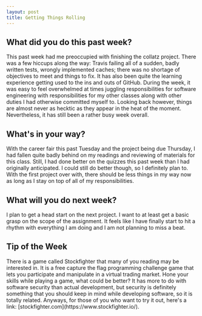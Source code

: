 ```yaml
---
layout: post
title: Getting Things Rolling
---
```


<h2>What did you do this past week?</h2>
This past week had me preoccupied with finishing the collatz project. There was a few hiccups along the way: Travis failing all of a sudden, badly written tests, wrongly implemented caches; there was no shortage of objectives to meet and things to fix. It has also been quite the learning experience getting used to the ins and outs of GitHub. During the week, it was easy to feel overwhelmed at times juggling responsibilities for software engineering with responsibilities for my other classes along with other duties I had otherwise committed myself to. Looking back however, things are almost never as hecktic as they appear in the heat of the moment. Nevertheless, it has still been a rather busy week overall. 

<h2>What's in your way?</h2>
With the career fair this past Tuesday and the project being due Thursday, I had fallen quite badly behind on my readings and reviewing of materials for this class. Still, I had done better on the quizzes this past week than I had originally anticipated. I could still do better though, so I definitely plan to. With the first project over with, there should be less things in my way now as long as I stay on top of all of my responsibilities.


<h2>What will you do next week?</h2>
I plan to get a head start on the next project. I want to at least get a basic grasp on the scope of the assignment. It feels like I have finally start to hit a rhythm with everything I am doing and I am not planning to miss a beat. 


<h2>Tip of the Week</h2>
There is a game called Stockfighter that many of you reading may be interested in. It is a free capture the flag programming challenge game that lets you participate and manipulate in a virtual trading market. Hone your skills while playing a game, what could be better? It has more to do with software security than actual development, but security is definitely something that you should keep in mind while developing software, so it is totally related. Anyways, for those of you who want to try it out, here's a link: [stockfighter.com](https://www.stockfighter.io/).
